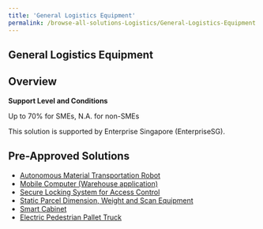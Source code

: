 ```yaml
---
title: 'General Logistics Equipment'
permalink: /browse-all-solutions-Logistics/General-Logistics-Equipment
---
```


## General Logistics Equipment
## Overview

**Support Level and Conditions**

Up to 70% for SMEs, N.A. for non-SMEs

This solution is supported by  Enterprise Singapore (EnterpriseSG).

## Pre-Approved Solutions

- <a href='/productivity-solutions-grant/solutionrepo/solution24' target='_blank'>Autonomous Material Transportation Robot</a><br>
- <a href='/productivity-solutions-grant/solutionrepo/solution72' target='_blank'>Mobile Computer (Warehouse application)</a><br>
- <a href='/productivity-solutions-grant/solutionrepo/solution119' target='_blank'>Secure Locking System for Access Control</a><br>
- <a href='/productivity-solutions-grant/solutionrepo/solution754' target='_blank'>Static Parcel Dimension, Weight and Scan Equipment</a><br>
- <a href='/productivity-solutions-grant/solutionrepo/solution755' target='_blank'>Smart Cabinet</a><br>
- <a href='/productivity-solutions-grant/solutionrepo/solution1410' target='_blank'>Electric Pedestrian Pallet Truck</a><br>
